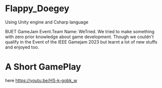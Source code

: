 # Flappy_Doegey

Using Unity engine and Csharp language

BUET GameJam Event.Team Name: WeTried. We
tried to make something with zero prior knowledge about game development. Though we couldn't qualify in the Event of the IEEE Gamejam 2023 but learnt a lot of new stuffs and enjoyed too.


# A Short GamePlay 
here https://youtu.be/HS-k-gobk_w
